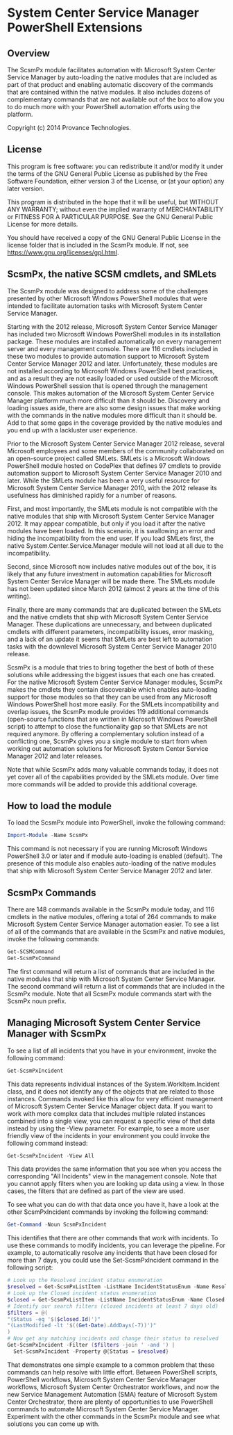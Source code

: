 # System Center Service Manager PowerShell Extensions

## Overview

The ScsmPx module facilitates automation with Microsoft System Center Service
Manager by auto-loading the native modules that are included as part of that
product and enabling automatic discovery of the commands that are contained
within the native modules. It also includes dozens of complementary commands
that are not available out of the box to allow you to do much more with your
PowerShell automation efforts using the platform.

Copyright (c) 2014 Provance Technologies.

## License

This program is free software: you can redistribute it and/or modify it under
the terms of the GNU General Public License as published by the Free Software
Foundation, either version 3 of the License, or (at your option) any later
version.

This program is distributed in the hope that it will be useful, but WITHOUT
ANY WARRANTY; without even the implied warranty of MERCHANTABILITY or FITNESS
FOR A PARTICULAR PURPOSE. See the GNU General Public License for more details.

You should have received a copy of the GNU General Public License in the
license folder that is included in the ScsmPx module. If not, see
<https://www.gnu.org/licenses/gpl.html>.

## ScsmPx, the native SCSM cmdlets, and SMLets

The ScsmPx module was designed to address some of the challenges presented
by other Microsoft Windows PowerShell modules that were intended to
facilitate automation tasks with Microsoft System Center Service Manager.

Starting with the 2012 release, Microsoft System Center Service Manager has
included two Microsoft Windows PowerShell modules in its installation
package. These modules are installed automatically on every management
server and every management console. There are 116 cmdlets included in these
two modules to provide automation support to Microsoft System Center Service
Manager 2012 and later. Unfortunately, these modules are not installed
according to Microsoft Windows PowerShell best practices, and as a result
they are not easily loaded or used outside of the Microsoft Windows
PowerShell session that is opened through the management console. This makes
automation of the Microsoft System Center Service Manager platform much more
difficult than it should be. Discovery and loading issues aside, there are
also some design issues that make working with the commands in the native
modules more difficult than it should be. Add to that some gaps in the
coverage provided by the native modules and you end up with a lackluster
user experience.

Prior to the Microsoft System Center Service Manager 2012 release, several
Microsoft employees and some members of the community collaborated on an
open-source project called SMLets. SMLets is a Microsoft Windows PowerShell
module hosted on CodePlex that defines 97 cmdlets to provide automation
support to Microsoft System Center Service Manager 2010 and later. While the
SMLets module has been a very useful resource for Microsoft System Center
Service Manager 2010, with the 2012 release its usefulness has diminished
rapidly for a number of reasons.

First, and most importantly, the SMLets module is not compatible with the
native modules that ship with Microsoft System Center Service Manager 2012.
It may appear compatible, but only if you load it after the native modules
have been loaded. In this scenario, it is swallowing an error and hiding the
incompatibility from the end user. If you load SMLets first, the native
System.Center.Service.Manager module will not load at all due to the
incompatibility.

Second, since Microsoft now includes native modules out of the box, it is
likely that any future investment in automation capabilities for Microsoft
System Center Service Manager will be made there. The SMLets module has
not been updated since March 2012 (almost 2 years at the time of this
writing).

Finally, there are many commands that are duplicated between the SMLets and
the native cmdlets that ship with Microsoft System Center Service Manager.
These duplications are unnecessary, and between duplicated cmdlets with
different parameters, incompatibility issues, error masking, and a lack of
an update it seems that SMLets are best left to automation tasks with the
downlevel Microsoft System Center Service Manager 2010 release.

ScsmPx is a module that tries to bring together the best of both of these
solutions while addressing the biggest issues that each one has created. For
the native Microsoft System Center Service Manager modules, ScsmPx makes the
cmdlets they contain discoverable which enables auto-loading support for
those modules so that they can be used from any Microsoft Windows PowerShell
host more easily. For the SMLets incompatibility and overlap issues, the
ScsmPx module provides 119 additional commands (open-source functions that
are written in Microsoft Windows PowerShell script) to attempt to close the
functionality gap so that SMLets are not required anymore. By offering a
complementary solution instead of a conflicting one, ScsmPx gives you a
single module to start from when working out automation solutions for
Microsoft System Center Service Manager 2012 and later releases.

Note that while ScsmPx adds many valuable commands today, it does not yet
cover all of the capabilities provided by the SMLets module. Over time
more commands will be added to provide this additional coverage.

## How to load the module

To load the ScsmPx module into PowerShell, invoke the following command:

```powershell
Import-Module -Name ScsmPx
```

This command is not necessary if you are running Microsoft Windows
PowerShell 3.0 or later and if module auto-loading is enabled (default).
The presence of this module also enables auto-loading of the native modules
that ship with Microsoft System Center Service Manager 2012 and later.

## ScsmPx Commands

There are 148 commands available in the ScsmPx module today, and 116 cmdlets
in the native modules, offering a total of 264 commands to make Microsoft
System Center Service Manager automation easier. To see a list of all of the
commands that are available in the ScsmPx and native modules, invoke the
following commands:

```powershell
Get-SCSMCommand
Get-ScsmPxCommand
```

The first command will return a list of commands that are included in the
native modules that ship with Microsoft System Center Service Manager. The
second command will return a list of commands that are included in the
ScsmPx module. Note that all ScsmPx module commands start with the ScsmPx
noun prefix.

##  Managing Microsoft System Center Service Manager with ScsmPx

To see a list of all incidents that you have in your environment, invoke
the following command:

```powershell
Get-ScsmPxIncident
```

This data represents individual instances of the System.WorkItem.Incident
class, and it does not identify any of the objects that are related to those
instances. Commands invoked like this allow for very efficient management of
Microsoft System Center Service Manager object data. If you want to work
with more complex data that includes multiple related instances combined
into a single view, you can request a specific view of that data instead by
using the -View parameter. For example, to see a more user friendly view of
the incidents in your environment you could invoke the following command
instead:

```powershell
Get-ScsmPxIncident -View All
```

This data provides the same information that you see when you access the
corresponding "All Incidents" view in the management console. Note that you
cannot apply filters when you are looking up data using a view. In those
cases, the filters that are defined as part of the view are used.

To see what you can do with that data once you have it, have a look at the
other ScsmPxIncident commands by invoking the following command:

```powershell
Get-Command -Noun ScsmPxIncident
```

This identifies that there are other commands that work with incidents. To
use these commands to modify incidents, you can leverage the pipeline. For
example, to automatically resolve any incidents that have been closed for
more than 7 days, you could use the Set-ScsmPxIncident command in the
following script:

```powershell
# Look up the Resolved incident status enumeration
$resolved = Get-ScsmPxListItem -ListName IncidentStatusEnum -Name Resolved
# Look up the Closed incident status enumeration
$closed = Get-ScsmPxListItem -ListName IncidentStatusEnum -Name Closed
# Identify our search filters (closed incidents at least 7 days old)
$filters = @(
"(Status -eq '$($closed.Id)')"
"(LastModified -lt '$((Get-Date).AddDays(-7))')"
)
# Now get any matching incidents and change their status to resolved
Get-ScsmPxIncident -Filter ($filters -join ' -and ') |
  Set-ScsmPxIncident -Property @{Status = $resolved}
```

That demonstrates one simple example to a common problem that these commands
can help resolve with little effort. Between PowerShell scripts, PowerShell
workflows, Microsoft System Center Service Manager workflows, Microsoft
System Center Orchestrator workflows, and now the new Service Management
Automation (SMA) feature of Microsoft System Center Orchestrator, there are
plenty of opportunities to use PowerShell commands to automate Microsoft
System Center Service Manager. Experiment with the other commands in the
ScsmPx module and see what solutions you can come up with.
